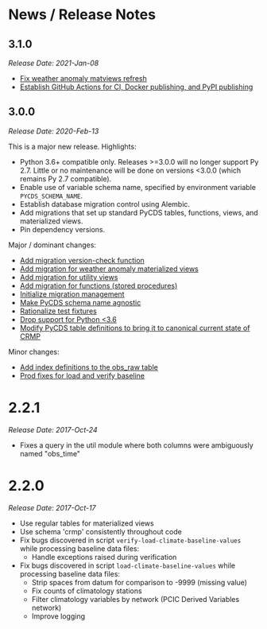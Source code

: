 # News / Release Notes

## 3.1.0

*Release Date: 2021-Jan-08*

- [Fix weather anomaly matviews refresh](https://github.com/pacificclimate/pycds/pull/65)
- [Establish GitHub Actions for CI, Docker publishing, and PyPI publishing](https://github.com/pacificclimate/pycds/pull/62)

## 3.0.0

*Release Date: 2020-Feb-13*

This is a major new release. Highlights:

* Python 3.6+ compatible only. Releases >=3.0.0 will no longer support Py 2.7. Little or no maintenance will be done
on versions <3.0.0 (which remains Py 2.7 compatible).
* Enable use of variable schema name, specified by environment variable `PYCDS_SCHEMA_NAME`.
* Establish database migration control using Alembic.
* Add migrations that set up standard PyCDS tables, functions, views, and materialized views.
* Pin dependency versions.

Major / dominant changes:

* [Add migration version-check function](https://github.com/pacificclimate/pycds/pull/58)
* [Add migration for weather anomaly materialized views](https://github.com/pacificclimate/pycds/pull/55)
* [Add migration for utility views](https://github.com/pacificclimate/pycds/pull/53)
* [Add migration for functions (stored procedures)](https://github.com/pacificclimate/pycds/pull/52)
* [Initialize migration management](https://github.com/pacificclimate/pycds/pull/50)
* [Make PyCDS schema name agnostic](https://github.com/pacificclimate/pycds/pull/44)
* [Rationalize test fixtures](https://github.com/pacificclimate/pycds/pull/42)
* [Drop support for Python <3.6](https://github.com/pacificclimate/pycds/pull/40)
* [Modify PyCDS table definitions to bring it to canonical current state of CRMP](https://github.com/pacificclimate/pycds/pull/35)

Minor changes:

* [Add index definitions to the obs_raw table](https://github.com/pacificclimate/pycds/pull/24)
* [Prod fixes for load and verify baseline](https://github.com/pacificclimate/pycds/pull/18)

# 2.2.1

*Release Date: 2017-Oct-24*

* Fixes a query in the util module where both columns were ambiguously named "obs_time"

# 2.2.0

*Release Date: 2017-Oct-17*

* Use regular tables for materialized views
* Use schema 'crmp' consistently throughout code
* Fix bugs discovered in script ``verify-load-climate-baseline-values`` while processing baseline data files:
  * Handle exceptions raised during verification
* Fix bugs discovered in script ``load-climate-baseline-values`` while processing baseline data files:
  * Strip spaces from datum for comparison to -9999 (missing value)
  * Fix counts of climatology stations
  * Filter climatology variables by network (PCIC Derived Variables network)
  * Improve logging
